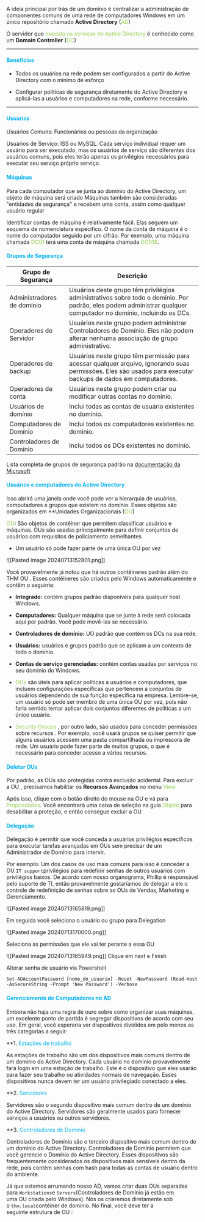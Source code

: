 
A ideia principal por trás de um domínio é centralizar a administração de componentes comuns de uma rede de computadores Windows em um único repositório chamado **Active Directory** (<span style="color:rgb(146, 208, 80)">AD</span>)

O servidor que <span style="color:rgb(146, 208, 80)">executa os serviços do Active Directory</span> é conhecido como um **Domain Controller**   (<span style="color:rgb(146, 208, 80)">DC</span>)

---
#### <span style="color:rgb(0, 176, 240)">Beneficios</span>

- Todos os usuários na rede podem ser configurados a partir do Active Directory com o mínimo de esforço

- Configurar políticas de segurança diretamente do Active Directory e aplicá-las a usuários e computadores na rede, conforme necessário.


----

#### <span style="color:rgb(0, 176, 240)">Usuarios</span>

Usuários Comuns: Funcionários ou pessoas da organização

Usuários de Serviço: ISS ou MySQL. Cada serviço individual requer um usuário para ser executado, mas os usuários de serviço são diferentes dos usuários comuns, pois eles terão apenas os privilégios necessários para executar seu serviço próprio serviço.


#### <span style="color:rgb(0, 176, 240)">Máquinas</span>

Para cada computador que se junta ao domínio do Active Directory, um objeto de máquina será criado
Máquinas também são consideradas "entidades de segurança" e recebem uma conta, assim como qualquer usuário regular

Identificar contas de máquina é relativamente fácil. Elas seguem um esquema de nomenclatura específico. O nome da conta de máquina é o nome do computador seguido por um cifrão. Por exemplo, uma máquina chamada <span style="color:rgb(146, 208, 80)">DC01</span> terá uma conta de máquina chamada <span style="color:rgb(146, 208, 80)">DC01$</span>.


#### <span style="color:rgb(0, 176, 240)">Grupos de Segurança</span>

| **Grupo de Segurança**     | **Descrição**                                                                                                                                                   |
| -------------------------- | --------------------------------------------------------------------------------------------------------------------------------------------------------------- |
| Administradores de domínio | Usuários deste grupo têm privilégios administrativos sobre todo o domínio. Por padrão, eles podem administrar qualquer computador no domínio, incluindo os DCs. |
| Operadores de Servidor     | Usuários neste grupo podem administrar Controladores de Domínio. Eles não podem alterar nenhuma associação de grupo administrativo.                             |
| Operadores de backup       | Usuários neste grupo têm permissão para acessar qualquer arquivo, ignorando suas permissões. Eles são usados ​​para executar backups de dados em computadores.  |
| Operadores de conta        | Usuários neste grupo podem criar ou modificar outras contas no domínio.                                                                                         |
| Usuários de domínio        | Inclui todas as contas de usuário existentes no domínio.                                                                                                        |
| Computadores de Domínio    | Inclui todos os computadores existentes no domínio.                                                                                                             |
| Controladores de Domínio   | Inclui todos os DCs existentes no domínio.                                                                                                                      |
Lista completa de grupos de segurança padrão na [documentação da Microsoft](https://docs.microsoft.com/en-us/windows/security/identity-protection/access-control/active-directory-security-groups) 


#### <span style="color:rgb(0, 176, 240)">Usuários e computadores do Active Directory</span>

Isso abrirá uma janela onde você pode ver a hierarquia de usuários, computadores e grupos que existem no domínio. Esses objetos são organizados em **Unidades Organizacionais (<span style="color:rgb(146, 208, 80)">OU</span>)

<span style="color:rgb(146, 208, 80)">OU</span>: São objetos de contêiner que permitem classificar usuários e máquinas. OUs são usadas principalmente para definir conjuntos de usuários com requisitos de policiamento semelhantes
- Um usuário só pode fazer parte de uma única OU por vez

![[Pasted image 20240713152801.png]]

Você provavelmente já notou que há outros contêineres padrão além do THM OU . Esses contêineres são criados pelo Windows automaticamente e contêm o seguinte:

- **Integrado:** contém grupos padrão disponíveis para qualquer host Windows.
- **Computadores:** Qualquer máquina que se junte à rede será colocada aqui por padrão. Você pode movê-las se necessário.
- **Controladores de domínio:** UO padrão que contém os DCs na sua rede.
- **Usuários:** usuários e grupos padrão que se aplicam a um contexto de todo o domínio.
- **Contas de serviço gerenciadas:** contém contas usadas por serviços no seu domínio do Windows.


- <span style="color:rgb(146, 208, 80)">OUs</span> são úteis para  aplicar políticas a usuários e computadores, que incluem configurações específicas que pertencem a conjuntos de usuários dependendo de sua função específica na empresa. Lembre-se, um usuário só pode ser membro de uma única OU por vez, pois não faria sentido tentar aplicar dois conjuntos diferentes de políticas a um único usuário.

- <span style="color:rgb(146, 208, 80)">Security Groups</span> , por outro lado, são usados ​​para conceder permissões sobre recursos . Por exemplo, você usará grupos se quiser permitir que alguns usuários acessem uma pasta compartilhada ou impressora de rede. Um usuário pode fazer parte de muitos grupos, o que é necessário para conceder acesso a vários recursos.


#### <span style="color:rgb(0, 176, 240)">Deletar OUs</span>

Por padrão, as OUs são protegidas contra exclusão acidental. Para excluir a OU , precisamos habilitar os **Recursos Avançados** no menu <span style="color:rgb(146, 208, 80)">View</span>

Após isso, clique com o botão direito do mouse na OU e vá para <span style="color:rgb(146, 208, 80)">Propriedades</span>. Você encontrará uma caixa de seleção na guia <span style="color:rgb(146, 208, 80)">Objeto</span> para desabilitar a proteção, e então consegue excluir a OU


#### <span style="color:rgb(0, 176, 240)">Delegação</span>

Delegação é permitir que você conceda a usuários privilégios específicos para executar tarefas avançadas em OUs sem precisar de um Administrador de Domínio para intervir.

Por exemplo: Um dos casos de uso mais comuns para isso é conceder a OU `IT support`privilégios para redefinir senhas de outros usuários com privilégios baixos. De acordo com nosso organograma, Phillip é responsável pelo suporte de TI, então provavelmente gostaríamos de delegar a ele o controle de redefinição de senhas sobre as OUs de Vendas, Marketing e Gerenciamento.

![[Pasted image 20240713165819.png]]

Em seguida você seleciona o usuário ou grupo para Delegation

![[Pasted image 20240713170000.png]]

Seleciona as permissões que ele vai ter perante a essa OU

![[Pasted image 20240713165949.png]]
Clique em next e Finish

Alterar senha de usuário via Powershell

```
Set-ADAccountPassword [nome_do_usuario] -Reset -NewPassword (Read-Host -AsSecureString -Prompt 'New Password') -Verbose
```


#### <span style="color:rgb(0, 176, 240)">Gerenciamento de Computadores no AD</span>

Embora não haja uma regra de ouro sobre como organizar suas máquinas, um excelente ponto de partida é segregar dispositivos de acordo com seu uso. Em geral, você esperaria ver dispositivos divididos em pelo menos as três categorias a seguir:

**1. <span style="color:rgb(0, 176, 240)">Estações de trabalho</span>

As estações de trabalho são um dos dispositivos mais comuns dentro de um domínio do Active Directory. Cada usuário no domínio provavelmente fará login em uma estação de trabalho. Este é o dispositivo que eles usarão para fazer seu trabalho ou atividades normais de navegação. Esses dispositivos nunca devem ter um usuário privilegiado conectado a eles.  

**2. <span style="color:rgb(0, 176, 240)">Servidores</span>

Servidores são o segundo dispositivo mais comum dentro de um domínio do Active Directory. Servidores são geralmente usados ​​para fornecer serviços a usuários ou outros servidores.

**3. <span style="color:rgb(0, 176, 240)">Controladores de Domínio</span>

Controladores de Domínio são o terceiro dispositivo mais comum dentro de um domínio do Active Directory. Controladores de Domínio permitem que você gerencie o Domínio do Active Directory. Esses dispositivos são frequentemente considerados os dispositivos mais sensíveis dentro da rede, pois contêm senhas com hash para todas as contas de usuário dentro do ambiente.

Já que estamos arrumando nosso AD, vamos criar duas OUs separadas para `Workstations`e `Servers`(Controladores de Domínio já estão em uma OU criada pelo Windows). Nós os criaremos diretamente sob o `thm.local`contêiner de domínio. No final, você deve ter a seguinte estrutura de OU :